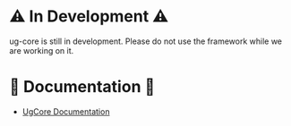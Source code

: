 # ⚠️ In Development ⚠️
ug-core is still in development. Please do not use the framework while we are working on it.

# 🔗 Documentation 🔗
- [UgCore Documentation](https://docs.ugdev.cf/ug-core)
